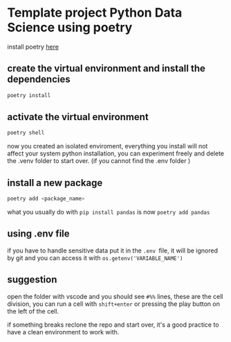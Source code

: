 # Template project Python Data Science using poetry

install poetry [here](https://python-poetry.org/docs/#installing-with-the-official-installer)


## create the virtual environment and install the dependencies

```bash
poetry install
```

## activate the virtual environment

```bash
poetry shell
```

now you created an isolated enviroment, everything you install will not affect your system python installation, you can experiment freely and delete the .venv folder to start over. 
(if you cannot find the .env folder )


## install a new package

```bash
poetry add <package_name>
```
what you usually do with ```pip install pandas``` is now ```poetry add pandas```

## using .env file

if you have to handle sensitive data put it in the ```.env ```file, it will be ignored by git and you can access it with ```os.getenv('VARIABLE_NAME')```


## suggestion 
open the folder with vscode and you should see 
```#%%``` lines, these are the cell division, you can run a cell with ```shift+enter``` or pressing the play button on the left of the cell.



if something breaks reclone the repo and start over, it's a good practice to have a clean environment to work with.

```bash
